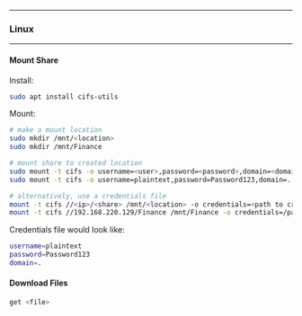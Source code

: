 -- -
### Linux
-- -
#### Mount Share
Install:
```bash
sudo apt install cifs-utils
```
Mount: 
```bash
# make a mount location
sudo mkdir /mnt/<location>
sudo mkdir /mnt/Finance

# mount share to created location
sudo mount -t cifs -o username=<user>,password=<password>,domain=<domain> //<ip>/<share> /mnt/<location>
sudo mount -t cifs -o username=plaintext,password=Password123,domain=. //192.168.220.129/Finance /mnt/Finance

# alternatively, use a credentials file
mount -t cifs //<ip>/<share> /mnt/<location> -o credentials=<path to creds file>
mount -t cifs //192.168.220.129/Finance /mnt/Finance -o credentials=/path/credentialfile
```
Credentials file would look like:
```bash
username=plaintext
password=Password123
domain=.
```
#### Download Files
```bash
get <file> 
```